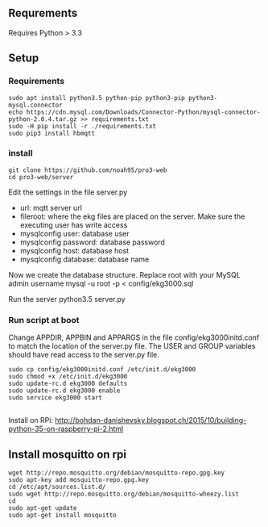 ## Requrements

Requires Python > 3.3


## Setup
### Requirements
	sudo apt install python3.5 python-pip python3-pip python3-mysql.connector
	echo https://cdn.mysql.com/Downloads/Connector-Python/mysql-connector-python-2.0.4.tar.gz >> requirements.txt
	sudo -H pip install -r ./requirements.txt
	sudo pip3 install hbmqtt

### install
	git clone https://github.com/noah95/pro3-web
	cd pro3-web/server

Edit the settings in the file server.py
- url: mqtt server url
- fileroot: where the ekg files are placed on the server. Make sure the executing user has write access
- mysqlconfig user: database user
- mysqlconfig password: database password
- mysqlconfig host: database host
- mysqlconfig database: database name

Now we create the database structure. Replace root with your MySQL admin username
	mysql -u root -p < config/ekg3000.sql

Run the server
	python3.5 server.py

### Run script at boot
Change APPDIR, APPBIN and APPARGS in the file config/ekg3000initd.conf to match the location of the server.py file. The USER and GROUP variables should have read access to the server.py file.

	sudo cp config/ekg3000initd.conf /etc/init.d/ekg3000
	sudo chmod +x /etc/init.d/ekg3000
	sudo update-rc.d ekg3000 defaults
	sudo update-rc.d ekg3000 enable
	sudo service ekg3000 start

##
Install on RPi: http://bohdan-danishevsky.blogspot.ch/2015/10/building-python-35-on-raspberry-pi-2.html


## Install mosquitto on rpi
	wget http://repo.mosquitto.org/debian/mosquitto-repo.gpg.key
	sudo apt-key add mosquitto-repo.gpg.key
	cd /etc/apt/sources.list.d/
	sudo wget http://repo.mosquitto.org/debian/mosquitto-wheezy.list
	cd
	sudo apt-get update
	sudo apt-get install mosquitto
